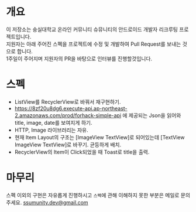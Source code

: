 # 개요
이 저장소는 숭실대학교 온라인 커뮤니티 슈뮤니티의 안드로이드 개발자 리크루팅 프로젝트입니다.  
지원자는 아래 주어진 스펙을 프로젝트에 수정 및 개발하여 Pull Request를 보내는 것으로 합니다.  
1주일이 주어지며 지원자의 PR을 바탕으로 인터뷰를 진행할것입니다.

# 스펙
- ListView를 RecyclerView로 바꿔서 재구현하기.
- https://8zf20u8dg6.execute-api.ap-northeast-2.amazonaws.com/prod/forhack-simple-api 에 제공되는 Json을 읽어와 title, image, date를 보여지게 하기.
- HTTP, Image 라이브러리는 자유.
- 현재 Item Layout의 구조는 [ImageView  TextView]로 되어있는데 [TextView ImageView TextView]로 바꾸기. 균등하게 배치.
- RecyclerView의 Item이 Click되었을 때 Toast로 title을 출력.
  
# 마무리
스펙 이외의 구현은 자유롭게 진행하시고 `스펙`에 관해 이해하지 못한 부분은 메일로 문의주세요.
ssumunity.dev@gmail.com
